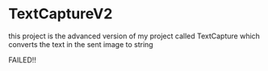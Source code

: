 # TextCaptureV2
this project is the advanced version of my project called TextCapture which converts the text in the sent image to string

FAILED!!
